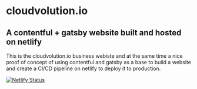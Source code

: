# cloudvolution.io

## A contentful + gatsby website built and hosted on netlify

This is the cloudvolution.io business webiste and at the same time a nice proof of concept of using contentful and gatsby as a base to build a website and create a CI/CD pipeline on netlify to deploy it to production.

[![Netlify Status](https://api.netlify.com/api/v1/badges/faa66a0f-f96a-4014-9ab1-4a8a3b7fe565/deploy-status)](https://app.netlify.com/sites/cloudvolution/deploys)

